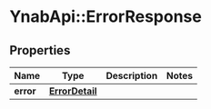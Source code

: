 # YnabApi::ErrorResponse

## Properties
Name | Type | Description | Notes
------------ | ------------- | ------------- | -------------
**error** | [**ErrorDetail**](ErrorDetail.md) |  | 


